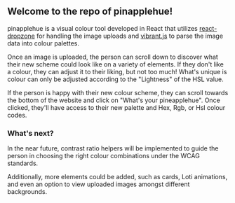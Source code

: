 ## Welcome to the repo of pinapplehue!

pinapplehue is a visual colour tool developed in React that utilizes [react-dropzone](https://www.npmjs.com/package/react-dropzone) for handling the image uploads and [vibrant.js](https://www.npmjs.com/package/node-vibrant) to parse the image data into colour palettes. 

Once an image is uploaded, the person can scroll down to discover what their new scheme could look like on a variety of elements. If they don't like a colour, they can adjust it to their liking, but not too much! What's unique is colour can only be adjusted according to the "Lightness" of the HSL value.

If the person is happy with their new colour scheme, they can scroll towards the bottom of the website and click on "What's your pineapplehue". Once clicked, they'll have access to their new palette and Hex, Rgb, or Hsl colour codes.

### What's next? 

In the near future, contrast ratio helpers will be implemented to guide the person in choosing the right colour combinations under the WCAG standards.

Additionally, more elements could be added, such as cards, Loti animations, and even an option to view uploaded images amongst different backgrounds.


